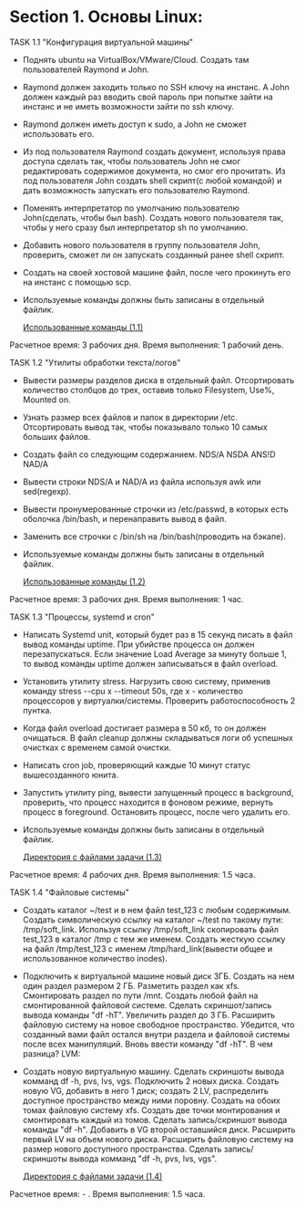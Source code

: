 # Section 1. Основы Linux:

  TASK 1.1 "Конфигурация виртуальной машины"
- Поднять ubuntu на VirtualBox/VMware/Cloud. Создать там пользователей Raymond и John. 
- Raymond должен заходить только по SSH ключу на инстанс. А John должен каждый раз вводить свой пароль при попытке зайти на инстанс и не иметь возможности зайти по ssh ключу.
- Raymond должен иметь доступ к sudo, а John не сможет использовать его. 
- Из под пользователя Raymond создать документ, используя права доступа сделать так, чтобы пользователь John не смог редактировать содержимое документа, но смог его прочитать. Из под пользователя John создать shell скрипт(с любой командой) и дать возможность запускать его пользователю Raymond. 
- Поменять интерпретатор по умолчанию пользователю John(сделать, чтобы был bash). Создать нового пользователя так, чтобы у него сразу был интерпретатор sh по умолчанию. 
- Добавить нового пользователя в группу пользователя John, проверить, сможет ли он запускать созданный ранее shell скрипт. 
- Создать на своей хостовой машине файл, после чего прокинуть его на инстанс с помощью scp. 
- Используемые команды должны быть записаны в отдельный файлик.
  
  [ Использованные команды (1.1)](https://github.com/Chawotto/intership/blob/419409f88ad27676cccc9c5a66047709cebacf10/Section%201.%20%D0%9E%D1%81%D0%BD%D0%BE%D0%B2%D1%8B%20Linux/task%201.1/Used%20commands.txt)

Расчетное время: 3 рабочих дня. Время выполнения: 1 рабочий день.

  TASK 1.2 "Утилиты обработки текста/логов"
- Вывести размеры разделов диска в отдельный файл. Отсортировать количество столбцов до трех, оставив только Filesystem, Use%, Mounted on.
- Узнать размер всех файлов и папок в директории /etc. Отсортировать вывод так, чтобы показывало только 10 самых больших файлов.
- Cоздать файл со следующим содержанием. 
NDS/A
NSDA
ANS!D
NAD/A
- Вывести строки NDS/A и NAD/A из файла используя awk или sed(regexp).
- Вывести пронумерованные строчки из /etc/passwd, в которых есть оболочка /bin/bash, и перенаправить вывод в файл.
- Заменить все строчки с /bin/sh на /bin/bash(проводить на бэкапе).
- Используемые команды должны быть записаны в отдельный файлик.

  [ Использованные команды (1.2)](https://github.com/Chawotto/intership/blob/fb1b90df767a83dc2a220d42007c46fcadacca05/Section%201.%20%D0%9E%D1%81%D0%BD%D0%BE%D0%B2%D1%8B%20Linux/task%201.2/Used%20commands.txt)
  
Расчетное время: 3 рабочих дня. Время выполнения: 1 час.

TASK 1.3 "Процессы, systemd и cron"
- Написать Systemd unit, который будет раз в 15 секунд писать в файл вывод команды uptime. При убийстве процесса он должен перезапускаться. Если значение Load Average за минуту больше 1, то вывод команды uptime должен записываться в файл overload.
- Установить утилиту stress. Нагрузить свою систему, применив команду stress --cpu x --timeout 50s, где x - количество процессоров у виртуалки/системы. Проверить работоспособность 2 пунтка.
- Когда файл overload достигает размера в 50 кб, то он должен очищаться. В файл cleanup должны складываться логи об успешных очистках с временем самой очистки.
- Написать cron job, проверяющий каждые 10 минут статус вышесозданного юнита.
- Запустить утилиту ping, вывести запущенный процесс в background, проверить, что процесс находится в фоновом режиме, вернуть процесс в foreground. Остановить процесс, после чего удалить его. 
- Используемые команды должны быть записаны в отдельный файлик.

  [ Директория с файлами задачи (1.3)](https://github.com/Chawotto/intership/tree/784ce7c1921d969d687e12a18aea39e3b2c8f035/Section%201.%20%D0%9E%D1%81%D0%BD%D0%BE%D0%B2%D1%8B%20Linux/task%201.3)
  
Расчетное время: 4 рабочих дня. Время выполнения: 1.5 часа.

TASK 1.4 "Файловые системы"
- Создать каталог ~/test и в нем файл test_123 с любым содержимым. Создать символическую ссылку на каталог ~/test по такому пути: /tmp/soft_link. Используя ссылку /tmp/soft_link скопировать файл test_123 в каталог /tmp с тем же именем. Создать жесткую ссылку на файл /tmp/test_123 с именем /tmp/hard_link(вывести общее и использованное количество inodes).
- Подключить к виртуальной машине новый диск 3ГБ. Создать на нем один раздел размером 2 ГБ. Разметить раздел как xfs. Смонтировать раздел по пути /mnt. Создать любой файл на смонтированной файловой системе. Сделать скриншот/запись вывода команды "df -hT". Увеличить раздел до 3 ГБ. Расширить файловую систему на новое свободное пространство. Убедится, что созданный вами файл остался внутри раздела и файловой системы после всех манипуляций. Вновь ввести команду "df -hT". В чем разница? 
  LVM:
- Создать новую виртуальную машину. Сделать скриншоты вывода комманд df -h, pvs, lvs, vgs. Подключить 2 новых диска. Создать новую VG, добавить в него 1 диск; создать 2 LV, распределить доступное пространство между ними поровну. Создать на обоих томах файловую систему xfs. Создать две точки монтирования и смонтировать каждый из томов. Сделать запись/скриншот вывода команды "df -h". Добавить в VG второй оставшийся диск. Расширить первый LV на объем нового диска. Расширить файловую систему на размер нового доступного пространства. Сделать запись/скриншоты вывода комманд "df -h, pvs, lvs, vgs".

  [ Директория с файлами задачи (1.4)](https://github.com/Chawotto/intership/tree/f63c4d3613b41d5a9633fda9776ecef48004c729/Section%201.%20%D0%9E%D1%81%D0%BD%D0%BE%D0%B2%D1%8B%20Linux/task%201.4/Screenshots)

Расчетное время: - . Время выполнения: 1.5 часа.

